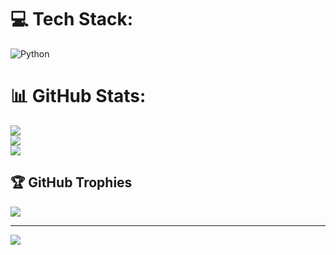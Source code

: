 
# 💻 Tech Stack:
![Python](https://img.shields.io/badge/python-3670A0?style=for-the-badge&logo=python&logoColor=ffdd54)
# 📊 GitHub Stats:
![](https://github-readme-stats.vercel.app/api?username=goku237&theme=dark&hide_border=false&include_all_commits=false&count_private=false)<br/>
![](https://nirzak-streak-stats.vercel.app/?user=goku237&theme=dark&hide_border=false)<br/>
![](https://github-readme-stats.vercel.app/api/top-langs/?username=goku237&theme=dark&hide_border=false&include_all_commits=false&count_private=false&layout=compact)

## 🏆 GitHub Trophies
![](https://github-profile-trophy.vercel.app/?username=goku237&theme=radical&no-frame=false&no-bg=true&margin-w=4)

---
[![](https://visitcount.itsvg.in/api?id=goku237&icon=0&color=0)](https://visitcount.itsvg.in)

<!-- Proudly created with GPRM ( https://gprm.itsvg.in ) -->
